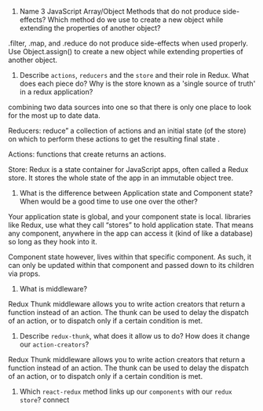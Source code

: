 1.  Name 3 JavaScript Array/Object Methods that do not produce side-effects? Which method do we use to create a new object while extending the properties of another object?

.filter, .map, and .reduce do not produce side-effects when used properly. Use Object.assign() to create a new object while extending properties of another object.

1.  Describe `actions`, `reducers` and the `store` and their role in Redux. What does each piece do? Why is the store known as a 'single source of truth' in a redux application?

combining two data sources into one so that there is only one place to look for the most up to date data. 

Reducers: reduce” a collection of actions and an initial state (of the store) on which to perform these actions to get the resulting final state .

Actions: functions that create returns an actions. 

Store:  Redux is a state container for JavaScript apps, often called a Redux store. It stores the whole state of the app in an immutable object tree.



1.  What is the difference between Application state and Component state? When would be a good time to use one over the other?

Your application state is global, and your component state is local.  libraries like Redux, use what they call “stores” to hold application state. That means any component, anywhere in the app can access it (kind of like a database) so long as they hook into it.

Component state however, lives within that specific component. As such, it can only be updated within that component and passed down to its children via props.



1.  What is middleware?

 Redux Thunk middleware allows you to write action creators that return a function instead of an action. The thunk can be used to delay the dispatch of an action, or to dispatch only if a certain condition is met.

1.  Describe `redux-thunk`, what does it allow us to do? How does it change our `action-creators`?

Redux Thunk middleware allows you to write action creators that return a function instead of an action. The thunk can be used to delay the dispatch of an action, or to dispatch only if a certain condition is met. 

1.  Which `react-redux` method links up our `components` with our `redux store`? connect
